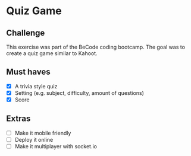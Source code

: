 # Quiz Game

## Challenge
This exercise was part of the BeCode coding bootcamp. The goal was to create a quiz game similar to Kahoot. 

## Must haves
- [x] A trivia style quiz
- [x] Setting (e.g. subject, difficulty, amount of questions)
- [x] Score

## Extras
- [ ] Make it mobile friendly
- [ ] Deploy it online
- [ ] Make it multiplayer with socket.io
